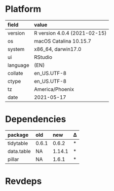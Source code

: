# Platform

|field    |value                        |
|:--------|:----------------------------|
|version  |R version 4.0.4 (2021-02-15) |
|os       |macOS Catalina 10.15.7       |
|system   |x86_64, darwin17.0           |
|ui       |RStudio                      |
|language |(EN)                         |
|collate  |en_US.UTF-8                  |
|ctype    |en_US.UTF-8                  |
|tz       |America/Phoenix              |
|date     |2021-05-17                   |

# Dependencies

|package    |old   |new    |Δ  |
|:----------|:-----|:------|:--|
|tidytable  |0.6.1 |0.6.2  |*  |
|data.table |NA    |1.14.1 |*  |
|pillar     |NA    |1.6.1  |*  |

# Revdeps

